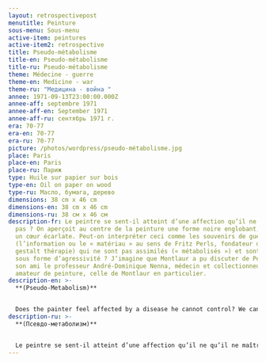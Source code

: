 ```yaml
---
layout: retrospectivepost
menutitle: Peinture
sous-menu: Sous-menu
active-item: peintures
active-item2: retrospective
title: Pseudo-métabolisme
title-en: Pseudo-métabolisme
title-ru: Pseudo-métabolisme
theme: Médecine - guerre
theme-en: Medicine - war
theme-ru: "Медицина - война "
annee: 1971-09-13T23:00:00.000Z
annee-aff: septembre 1971
annee-aff-en: September 1971
annee-aff-ru: сентябрь 1971 г.
era: 70-77
era-en: 70-77
era-ru: 70-77
picture: /photos/wordpress/pseudo-métabolisme.jpg
place: Paris
place-en: Paris
place-ru: Париж
type: Huile sur papier sur bois
type-en: Oil on paper on wood
type-ru: Масло, бумага, дерево
dimensions: 38 cm x 46 cm
dimensions-en: 38 cm x 46 cm
dimensions-ru: 38 см x 46 см
description-fr: Le peintre se sent-il atteint d’une affection qu’il ne maîtrise
  pas ? On aperçoit au centre de la peinture une forme noire englobant, écrasant
  un cœur écarlate. Peut-on interpréter ceci comme les souvenirs de guerre
  (l’information ou le « matériau » au sens de Fritz Perls, fondateur de la
  gestalt thérapie) qui ne sont pas assimilés (« métabolisés ») et sont projetés
  sous forme d’agressivité ? J’imagine que Montlaur a pu discuter de Perls avec
  son ami le professeur André-Dominique Nenna, médecin et collectionneur, grand
  amateur de peinture, celle de Montlaur en particulier.
description-en: >-
  **(Pseudo-Metabolism)**


  Does the painter feel affected by a disease he cannot control? We can see in the center of the painting a black shape encompassing and crushing a scarlet heart. Can we interpret this as war memories (information or "material" according to the theory of Fritz Perls, founder of Gestalt Therapy), which cannot be assimilated ("metabolized") and are projected in the form of aggression? I imagine that Montlaur was able to discuss this theory with his friend Professor André-Dominique Nenna, a doctor and art collector, a great lover of paintings, Montlaur's in particular.
description-ru: >-
  **(Псевдо-метаболизм)**


  Le peintre se sent-il atteint d’une affection qu’il ne qu’il ne maîtrise pas ? On apperçoit au centre de la peinture une forme noire englobant, écrasant un cœur écarlate. Peut-on interpréter cette forme comme les souvenirs de guerre (l’information ou le « matériau » au sens de Fritz Perls, fondateur de la gestalt thérapie) qui ne sont pas assimilés (« métabolisés ») et sont projetés sous forme d’agressivité ? J’imagine que Montlaur a pu discuter de Perls avec son ami le professeur André-Dominique Nenna, médecin et collectionneur, grand amateur de peinture, celle de Montlaur en particulier.
---
```

